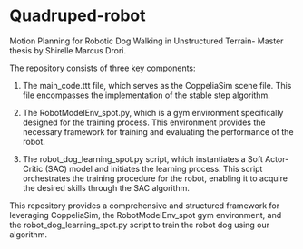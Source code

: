 # Quadruped-robot
Motion Planning for Robotic Dog Walking in Unstructured Terrain- Master thesis by Shirelle Marcus Drori.


The repository consists of three key components:

1. The main_code.ttt file, which serves as the CoppeliaSim scene file. This file encompasses the implementation of the stable step algorithm.

2. The RobotModelEnv_spot.py, which is a gym environment specifically designed for the training process. This environment provides the necessary framework for training and evaluating the performance of the robot.

3. The robot_dog_learning_spot.py script, which instantiates a Soft Actor-Critic (SAC) model and initiates the learning process. This script orchestrates the training procedure for the robot, enabling it to acquire the desired skills through the SAC algorithm.

This repository provides a comprehensive and structured framework for leveraging CoppeliaSim, the RobotModelEnv_spot gym environment, and the robot_dog_learning_spot.py script to train the robot dog using our algorithm.
